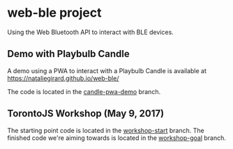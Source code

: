 # web-ble project
Using the Web Bluetooth API to interact with BLE devices.

## Demo with Playbulb Candle
A demo using a PWA to interact with a Playbulb Candle is available at https://nataliegirard.github.io/web-ble/

The code is located in the [candle-pwa-demo](https://github.com/nataliegirard/web-ble/tree/candle-pwa-demo) branch.

## TorontoJS Workshop (May 9, 2017)
The starting point code is located in the [workshop-start](https://github.com/nataliegirard/web-ble/tree/workshop-start) branch.
The finished code we're aiming towards is located in the [workshop-goal](https://github.com/nataliegirard/web-ble/tree/workshop-goal) branch.
